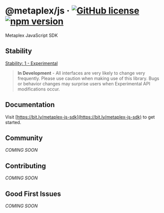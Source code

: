 # @metaplex/js &middot; [![GitHub license](https://img.shields.io/badge/license-MIT-blue.svg)](https://github.com/metaplex/js/blob/main/LICENSE) [![npm version](https://img.shields.io/npm/v/@metaplex/js.svg?style=flat)](https://www.npmjs.com/package/@metaplex/js)


Metaplex JavaScript SDK

## Stability

[Stability: 1 - Experimental](https://docs.metaplex.com/stability)

> **In Development** - All interfaces are very likely to change very frequently.
Please use caution when making use of this library. Bugs or behavior changes may
surprise users when Experimental API modifications occur.

## Documentation

Visit [https://bit.ly/metaplex-js-sdk](https://bit.ly/metaplex-js-sdk) to get started.

## Community

_COMING SOON_

## Contributing

_COMING SOON_

## Good First Issues

_COMING SOON_
